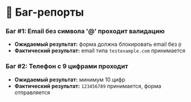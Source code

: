 # 🐞 Баг-репорты

### Баг #1: Email без символа '@' проходит валидацию
- **Ожидаемый результат:** форма должна блокировать email без `@`
- **Фактический результат:** email типа `testexample.com` принимается

### Баг #2: Телефон с 9 цифрами проходит
- **Ожидаемый результат:** минимум 10 цифр
- **Фактический результат:** `123456789` принимается, форма отправляется
